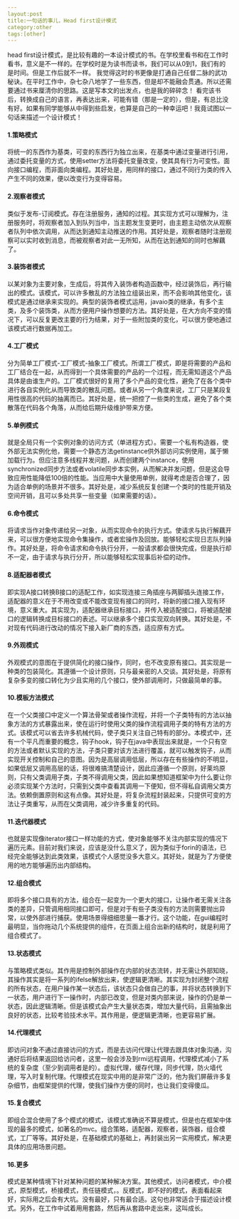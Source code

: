 ```yaml
---
layout:post
title:一句话的事儿，Head first设计模式
category:other
tags:[other]
---
```

head first设计模式，是比较有趣的一本设计模式的书。在学校里看书和在工作时看书，意义是不一样的。在学校时是为读书而读书，我们可以从0到1，我们有的是时间。但是工作后就不一样。
我觉得这时的书更像是打通自己任督二脉的武功秘诀。在平时工作中，杂七杂八地学了一些东西，但是却不能融会贯通。所以还需要通过书来厘清你的思路。这是写本文的出发点，也是我的碎碎念！
看完该书后，转换成自己的语言，再表达出来，可能有错（那是一定的），但是，有总比没有好。如果有同学能够从中得到些启发，也算是自己的一种幸运吧！我竟试图以一句话来描述一个设计模式！

#### 1.策略模式

将统一的东西作为基类，可变的东西行为独立出来，在基类中通过变量进行引用，通过委托变量的方式，使用setter方法将委托变量改变，使其具有行为可变性。面向接口编程，而非面向类编程。其好处是，用同样的接口，通过不同行为类的传入产生不同的效果，便以改变行为变得容易。

#### 2.观察者模式

类似于发布-订阅模式。存在注册服务，通知的过程。其实现方式可以理解为，注册服务时，将观察者加入到队列当中，当主题发生变更时，由主题主动依次从观察者队列中依次调用，从而达到通知主动推送的作用。其好处是，观察者随时注册观察可以实时收到消息，而被观察者对此一无所知，从而在达到通知的同时也解藕了。

#### 3.装饰者模式

以某对象为主要对象，生成后，将其传入装饰者构造函数中，经过装饰后，再行输出的模式。该模式，可以许多散乱的方法独立组装出来，而不会影响其他变化，该模式是通过继承来实现的。典型的装饰者模式运用，javaio类的继承，有多个主类，及多个装饰类，从而方便用户操作想要的方法。其好处是，在大方向不变的情况下，可以反复更改主要的行为结果，对于一些附加类的变化，可以很方便地通过该模式进行数据再加工。

#### 4.工厂模式

分为简单工厂模式-工厂模式-抽象工厂模式。所谓工厂模式，即是将需要的产品和工厂结合在一起，从而得到一个具体需要的产品的一个过程，而无需知道这个产品具体是由谁生产的。工厂模式很好的复用了多个产品的变化性，避免了在各个类中进行各自实例化从而导致类的散乱问题。或者从另一个角度来说，工厂只是某段复用性很高的代码的抽离而已。其好处是，统一把控了一些类的生成，避免了各个类散落在代码各个角落，从而给后期升级维护带来方便。

#### 5.单例模式

就是全局只有一个实例对象的访问方式（单进程方式）。需要一个私有构造器，使外部无法实例化他，需要一个静态方法getinstance供外部访问实例使用，属于懒加载行为。但应注意多线程并发问题，从而创建两个instance，使用synchronized同步方法或者volatile同步本实例，从而解决并发问题，但是这会导致应用性能降低100倍的性能。当应用中大量使用单例，就得考虑是否合理了，因为适合单例的场景并不很多。其好处是，减少系统反复创建一个类时的性能开销及空间开销，且可以多处共享一些变量（如果需要的话）。

#### 6.命令模式

将请求当作对象传递给另一对象，从而实现命令的执行方式。使请求与执行解藕开来，可以很方便地实现命令集操作，或者宏操作及回放。能够轻松实现日志队列操作。其好处是，将命令请求和命令执行分开，一般请求都会很快完成，但是执行却不一定，由于请求与执行分开，所以能够轻松实现事后补偿的动作。

#### 8.适配器者模式

即实现A接口转换B接口的适配工作，如实现连接三角插座与两脚插头连接工作，适配器的意义在于不用改变或不能改变现有接口的同时，将新的接口接入现有环境，意义重大。其实现为，适配器继承目标接口，并传入被适配接口，将被适配接口的逻辑转换成目标接口的表述。可以继承多个接口实现双向转换。其好处是，不对现有代码进行改动的情况下接入新厂商的东西，适应原有方式。

#### 9.外观模式

外观模式的意图在于提供简化的接口操作，同时，也不改变原有接口。其实现是一种类的包装简化。其遵循一个设计原则，只与最亲密的人交谈。其好处是，将原有复杂多变的接口转化为少且实用的几个接口，使外部调用时，只做最简单的事。

#### 10.模板方法模式

在一个父类接口中定义一个算法骨架或者操作流程，并将一个子类特有的方法以抽象方法的方式暴露出来，使在运行时使用父类的操作流程调用子类的特有方法的方式。该模式可以省去许多机械代码，使子类只关注自己特有的部分。本模式中，还有一个平凡而重要的概念，钩子hook，钩子在java中表现出来就是，一个只有空的方法或者默认实现的方法，子类只要对该方法进行覆盖，就可以触发钩子，从而实现开关控制和自己的意图。因为是高层调用低层，所以存在有些操作的不明显，如果低层又调用高层的话，将很难搞清楚设计，因此应遵循一个原则，好莱坞原则，只有父类调用子类，子类不得调用父类，因此如果想知道框架中为什么要让你必须实现某个方法时，只需到父类中查看其调用一下便知，但不得私自调用父类方法。依赖倒置原则和这有点像。其好处是，将复杂流程封装起来，只提供可变的方法让子类重写，从而在父类调用，减少许多重复的代码。

#### 11.迭代器模式

也就是实现像iterator接口一样功能的方式，使对象能够不关注内部实现的情况下遍历元素。目前对我们来说，应该是没什么意义了，因为类似于forin的语法，已经完全能够达到此类效果，该模式个人感觉没多大意义。其好处，就是为了方便使用的地方能够遍历出内部结构。

#### 12.组合模式

即将多个接口具有的方法，组合在一起变为一个更大的接口，让操作者无需关注各类的差异，只管调用相同接口即可，但是对于有些子类没有的方法则需要抛出异常，以使外部进行捕获。使用场景得细细思量一番才行。这个功能，在gui编程时最明显，当你拖动几个系统提供的组件，在页面上组合出新的结构时，就是利用了组合模式了。

#### 13.状态模式

与策略模式类似。其作用是控制外部操作在内部的状态流转，并无需让外部知晓，其操作其实是将一系列的ifelse解放出来，使逻辑更清晰。其实现为封闭整个流程的所有状态，在用户操作某一状态后，该状态只会做自己的事，并将状态转换到下一状态，用户进行下一操作时，内部已改变，但是对类内部来说，操作的仍是单一状态，因此逻辑清晰。但是该模式会产生大量状态类，增加大量代码，且需抽象出良好的状态，比较考验技术水平。其作用是，便逻辑更清晰，也更容易扩展。

#### 14.代理模式

即访问对象不通过直接访问的方式，而是去访问代理让代理去跟具体对象沟通，沟通好后将结果返回给访问者，这里一般会涉及到rmi远程调用，代理模式减小了系统的复杂度（至少到调用者是的）。虚拟代理，缓存代理，同步代理，防火墙代理，写入时复制代理。代理模式在现实中用的是非常广泛的，他为我们屏蔽许多复杂细节，由框架提供的代理，使我们操作方便的同时，也让我们变得傻瓜。

#### 15.复合模式

即组合混合使用了多个模式的模式，该模式准确说不算是模式，但是也在框架中体现的最多的模式，如著名的mvc。组合策略，适配器，观察者，装饰器，组合模式，工厂等等。其好处是，在基础模式的基础上，再封装出另一实用模式，解决更具体的应用场景问题。

#### 16.更多

模式是某种情境下针对某种问题的某种解决方案。其他模式，访问者模式，中介模式，原型模式，桥接模式，责任链模式，。反模式，即不好的模式，表面看起来好，实际用之后会有大坑。没有最好，只有最合适。这句也非常适合于描述设计模式。另外，在工作中试着用用套路，然后再从套路中走出来，这叫成长。
